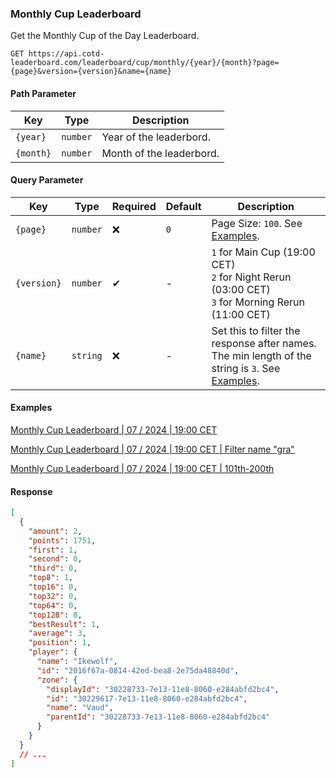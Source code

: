 ### Monthly Cup Leaderboard

Get the Monthly Cup of the Day Leaderboard.

```http
GET https://api.cotd-leaderboard.com/leaderboard/cup/monthly/{year}/{month}?page={page}&version={version}&name={name}
```

#### Path Parameter

| Key       | Type     | Description              |
| --------- | -------- | ------------------------ |
| `{year}`  | `number` | Year of the leaderbord.  |
| `{month}` | `number` | Month of the leaderbord. |

#### Query Parameter

| Key         | Type     | Required | Default | Description                                                                                                  |
| ----------- | -------- | -------- | ------- | ------------------------------------------------------------------------------------------------------------ |
| `{page}`    | `number` | ❌       | `0`     | Page Size: `100`. See [Examples](#examples).                                                                 |
| `{version}` | `number` | ✔        | -       | `1` for Main Cup (19:00 CET)<br>`2` for Night Rerun (03:00 CET)<br>`3` for Morning Rerun (11:00 CET)         |
| `{name}`    | `string` | ❌       | -       | Set this to filter the response after names. The min length of the string is `3`. See [Examples](#examples). |

#### Examples

[Monthly Cup Leaderboard | 07 / 2024 | 19:00 CET](https://api.cotd-leaderboard.com/leaderboard/cup/monthly/2024/7?page=0&version=1)

[Monthly Cup Leaderboard | 07 / 2024 | 19:00 CET | Filter name "gra"](https://api.cotd-leaderboard.com/leaderboard/cup/monthly/2024/7?page=0&version=1&name=gra)

[Monthly Cup Leaderboard | 07 / 2024 | 19:00 CET | 101th-200th](https://api.cotd-leaderboard.com/leaderboard/cup/monthly/2024/7?page=1&version=1)

#### Response

```json
[
  {
    "amount": 2,
    "points": 1751,
    "first": 1,
    "second": 0,
    "third": 0,
    "top8": 1,
    "top16": 0,
    "top32": 0,
    "top64": 0,
    "top128": 0,
    "bestResult": 1,
    "average": 3,
    "position": 1,
    "player": {
      "name": "Ikewolf",
      "id": "2016f67a-0814-42ed-bea8-2e75da48840d",
      "zone": {
        "displayId": "30228733-7e13-11e8-8060-e284abfd2bc4",
        "id": "30229617-7e13-11e8-8060-e284abfd2bc4",
        "name": "Vaud",
        "parentId": "30228733-7e13-11e8-8060-e284abfd2bc4"
      }
    }
  }
  // ...
]
```
